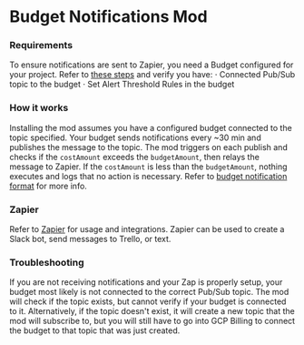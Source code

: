 # Budget Notifications Mod

### Requirements

To ensure notifications are sent to Zapier, you need a Budget configured
for your project. Refer to [these steps](https://cloud.google.com/billing/docs/how-to/budgets#manage-notifications) and verify you have:
⋅ Connected Pub/Sub topic to the budget
⋅ Set Alert Threshold Rules in the budget

### How it works

Installing the mod assumes you have a configured budget connected to the topic specified. Your budget sends notifications every ~30 min and publishes the message to the topic. The mod triggers on each publish and checks if the `costAmount` exceeds the `budgetAmount`, then relays the message to Zapier. If the `costAmount` is less than the `budgetAmount`, nothing executes and logs that no action is necessary. Refer to [budget notification format](https://cloud.google.com/billing/docs/how-to/budgets#notification_format) for more info.

### Zapier

Refer to [Zapier](https://zapier.com/developer/documentation/v2/) for usage and integrations. Zapier can be used to create a Slack bot, send messages to Trello, or text.

### Troubleshooting

If you are not receiving notifications and your Zap is properly setup, your budget most likely is not connected
to the correct Pub/Sub topic. The mod will check if the topic exists, but cannot verify if your budget is
connected to it. Alternatively, if the topic doesn't exist, it will create a new topic that the mod will
subscribe to, but you will still have to go into GCP Billing to connect the budget to that topic that was just
created.
